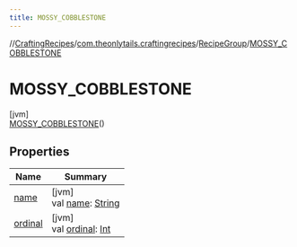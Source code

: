 ```yaml
---
title: MOSSY_COBBLESTONE
---
```

//[CraftingRecipes](../../../../index.html)/[com.theonlytails.craftingrecipes](../../index.html)/[RecipeGroup](../index.html)/[MOSSY_COBBLESTONE](index.html)



# MOSSY_COBBLESTONE



[jvm]\
[MOSSY_COBBLESTONE](index.html)()



## Properties


| Name | Summary |
|---|---|
| [name](name.html) | [jvm]<br>val [name](name.html): [String](https://kotlinlang.org/api/latest/jvm/stdlib/kotlin/-string/index.html) |
| [ordinal](ordinal.html) | [jvm]<br>val [ordinal](ordinal.html): [Int](https://kotlinlang.org/api/latest/jvm/stdlib/kotlin/-int/index.html) |

